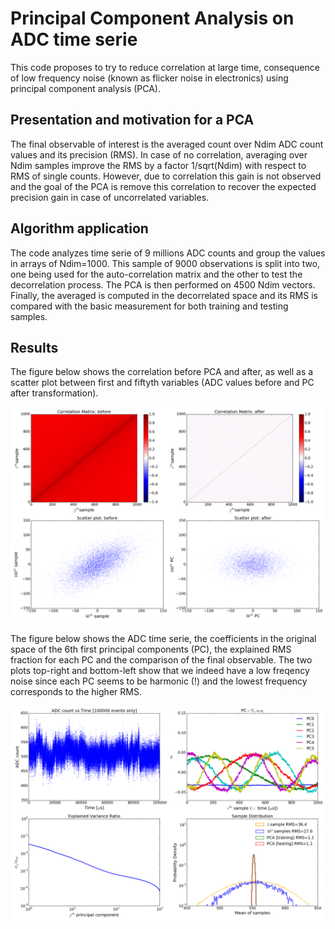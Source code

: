 # Principal Component Analysis on ADC time serie

This code proposes to try to reduce correlation at large time, consequence of low frequency noise (known as flicker 
noise in electronics) using principal component analysis (PCA). 

## Presentation and motivation for a PCA
The final observable of interest is the averaged count over Ndim ADC count values and its precision (RMS). In case of no
correlation, averaging over Ndim samples improve the RMS by a factor 1/sqrt(Ndim) with respect to RMS of single counts. 
However, due to correlation this gain is not observed and the goal of the PCA is remove this correlation to recover the
expected precision gain in case of uncorrelated variables.

## Algorithm application

The code analyzes time serie of 9 millions ADC counts and group the values in arrays of Ndim=1000. This sample
of 9000 observations is split into two, one being used for the auto-correlation matrix and the other to
test the decorrelation process. The PCA is then performed on 4500 Ndim vectors. Finally, the averaged is computed in 
the decorrelated space and its RMS is compared with the basic measurement for both training and testing samples.

## Results
The figure below shows the correlation before PCA and after, as well as a scatter plot between first and fiftyth variables
(ADC values before and PC after transformation).

![PCA decorrelation](https://github.com/rmadar/ADCTimeSeriePCA/blob/master/Correlations.png)

The figure below shows the ADC time serie, the coefficients in the original space of the 6th first principal components (PC), 
the explained RMS fraction for each PC and the comparison of the final observable. The two plots top-right and bottom-left 
show that we indeed have a low freqency noise since each PC seems to be harmonic (!) and the lowest frequency 
corresponds to the higher RMS.

![PCA result](https://github.com/rmadar/ADCTimeSeriePCA/blob/master/Results.png)

